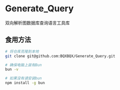 # Generate_Query

双向解析图数据库查询语言工具库

## 食用方法

```sh
# 将仓库克隆到本地
git clone git@github.com:BQXBQX/Generate_Query.git

# 确保电脑上装有Bun
bun -v

# 如果没有请安装bun
npm install -g bun


```

